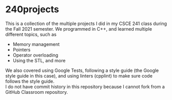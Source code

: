 # 240projects
This is a collection of the multiple projects I did in my CSCE 241 class during the Fall 2021 semester. We programmed in C++, and learned multiple different topics, such as<br>

* Memory management
* Pointers
* Operator overloading
* Using the STL, and more<br>

We also covered using Google Tests, following a style guide (the Google style guide in this case), and using linters (cpplint) to make sure code follows the style guide.<br>
I do not have commit history in this repository because I cannot fork from a GitHub Classroom repository.

